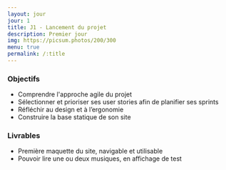 ```yaml
---
layout: jour
jour: 1
title: J1 - Lancement du projet
description: Premier jour
img: https://picsum.photos/200/300
menu: true
permalink: /:title
---
```


### Objectifs
- Comprendre l'approche agile du projet
- Sélectionner et prioriser ses user stories afin de planifier ses sprints
- Réfléchir au design et à l’ergonomie
- Construire la base statique de son site

### Livrables
- Première maquette du site, navigable et utilisable
- Pouvoir lire une ou deux musiques, en affichage de test
